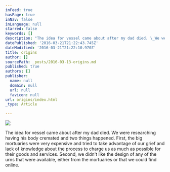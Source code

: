 ```yaml
---
inFeed: true
hasPage: true
inNav: false
inLanguage: null
starred: false
keywords: []
description: "The idea for vessel came about after my dad died. \_We were researching having him cremated and two things happened. \_First, the big mortuaries were very expensive and tried to take advantage of our grief and lack of knowledge about the process to charge us as much as possible for their goods and services. Second, we didn't like the design of any of the urns that were available, either from the mortuaries or that we could find online."
datePublished: '2016-03-21T21:22:43.745Z'
dateModified: '2016-03-21T21:22:10.970Z'
title: origins
author: []
sourcePath: _posts/2016-03-13-origins.md
published: true
authors: []
publisher:
  name: null
  domain: null
  url: null
  favicon: null
url: origins/index.html
_type: Article

---
```

![](https://the-grid-user-content.s3-us-west-2.amazonaws.com/2ae4d2d0-b061-4f1e-845a-139b731700a4.jpg)

The idea for vessel came about after my dad died.  We were researching having his body cremated and two things happened.  First, the big mortuaries were very expensive and tried to take advantage of our grief and lack of knowledge about the process to charge us as much as possible for their goods and services. Second, we didn't like the design of any of the urns that were available, either from the mortuaries or that we could find online.